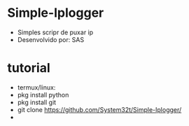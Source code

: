 # Simple-Iplogger

- Simples scripr de puxar ip
- Desenvolvido por: SAS

# tutorial

- termux/linux:
- pkg install python
- pkg install git
- git clone https://github.com/System32t/Simple-Iplogger/
- 
